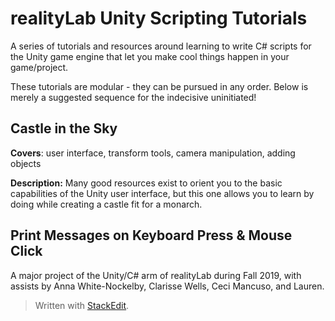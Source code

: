 

# realityLab Unity Scripting Tutorials

A series of tutorials and resources around learning to write C# scripts for the Unity game engine that let you make cool things happen in your game/project.

These tutorials are modular - they can be pursued in any order. Below is merely a suggested sequence for the indecisive uninitiated!



## Castle in the Sky

**Covers**: user interface, transform tools, camera manipulation, adding objects

**Description:** Many good resources exist to orient you to the basic capabilities of the Unity user interface, but this one allows you to learn by doing while creating a castle fit for a monarch. 

## Print Messages on Keyboard Press & Mouse Click






A major project of the Unity/C# arm of realityLab during Fall 2019, with assists by Anna White-Nockelby, Clarisse Wells, Ceci Mancuso, and Lauren.




> Written with [StackEdit](https://stackedit.io/).
<!--stackedit_data:
eyJoaXN0b3J5IjpbMTkzMzg1MTY4XX0=
-->